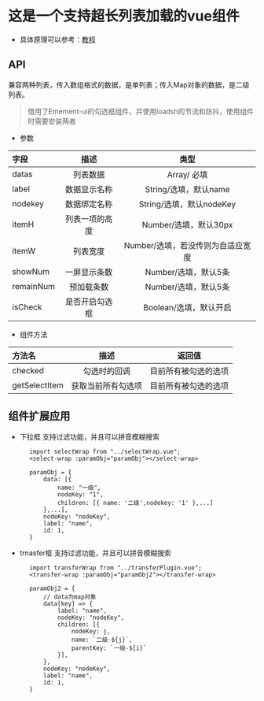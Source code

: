 # 这是一个支持超长列表加载的vue组件

+ 具体原理可以参考：[教程](https://appleking10.github.io/Appleking10.github.io/2020/11/27/Vue%E6%8F%92%E4%BB%B6-%E8%B6%85%E9%95%BF%E5%8D%95%E5%92%8C%E5%88%86%E7%BA%A7%E5%88%97%E8%A1%A8%E6%B8%B2%E6%9F%93%E4%BC%98%E5%8C%96/)
## API
兼容两种列表，传入数组格式的数据，是单列表；传入Map对象的数据，是二级列表。
> 借用了Emement-ui的勾选框组件，并使用loadsh的节流和防抖，使用组件时需要安装两者

+ 参数

| 字段      | 描述      | 类型     |
| :---        |    :----:   |   :---: |
| datas      | 列表数据       | Array/ 必填   |
| label   | 数据显示名称        | String/选填，默认name   |
| nodekey   | 数据绑定名称        | String/选填，默认nodeKey   |
| itemH   | 列表一项的高度        | Number/选填，默认30px   |
| itemW   | 列表宽度        | Number/选填，若没传则为自适应宽度   |
| showNum   | 一屏显示条数        | Number/选填，默认5条   |
| remainNum   | 预加载条数        | Number/选填，默认5条   |
| isCheck   | 是否开启勾选框        | Boolean/选填，默认开启   |

+ 组件方法

| 方法名      | 描述      | 返回值     |
| :---        |    :----:   |   :---: |
| checked      | 勾选时的回调       | 目前所有被勾选的选项   |
| getSelectItem   | 获取当前所有勾选项        | 目前所有被勾选的选项   |

## 组件扩展应用

+ 下拉框
支持过滤功能，并且可以拼音模糊搜索

```
      import selectWrap from "../selectWrap.vue";
      <select-wrap :paramObj="paramObj"></select-wrap>
      
      paramObj = {
          data: [{
              name: "一级",
              nodeKey: "1",
              children: [{ name: '二级',nodekey: '1' },...]
          },...],
          nodeKey: "nodeKey",
          label: "name",
          id: 1,
      }
```

+ trnasfer框
支持过滤功能，并且可以拼音模糊搜索

```
      import transferWrap from "../transferPlugin.vue";
      <transfer-wrap :paramObj="paramObj2"></transfer-wrap>

      paramObj2 = {
          // data为map对象
          data[key] => {
              label: "name",
              nodeKey: "nodeKey", 
              children: [{
                  nodeKey: j,
                  name: `二级-${j}`,
                  parentKey: `一级-${i}`
              }],
          },
          nodeKey: "nodeKey",
          label: "name",
          id: 1,
      }
```
